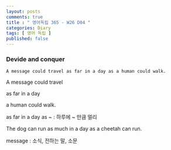 ```yaml
---
layout: posts
comments: true
title : " 영어독립 365 - W26 D04 "
categories: Diary
tags: [ 영어 독립 ]
published: false
---
```


### Devide and conquer

```text
A message could travel as far in a day as a human could walk.
```

A message could travel

as far in a day

a human could walk.

as far in a day as ~
 : 하루에 ~ 만큼 멀리

The dog can run as much in a day as a cheetah can run.

message
 : 소식, 전하는 말, 소문
